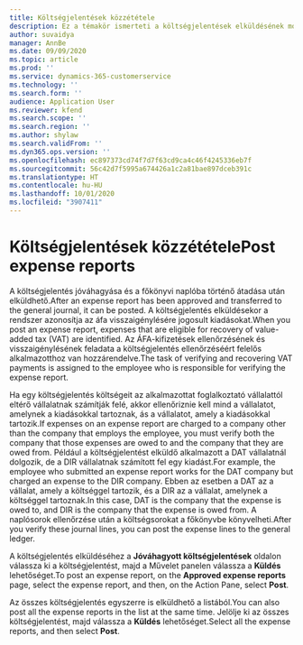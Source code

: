 ```yaml
---
title: Költségjelentések közzététele
description: Ez a témakör ismerteti a költségjelentések elküldésének módját.
author: suvaidya
manager: AnnBe
ms.date: 09/09/2020
ms.topic: article
ms.prod: ''
ms.service: dynamics-365-customerservice
ms.technology: ''
ms.search.form: ''
audience: Application User
ms.reviewer: kfend
ms.search.scope: ''
ms.search.region: ''
ms.author: shylaw
ms.search.validFrom: ''
ms.dyn365.ops.version: ''
ms.openlocfilehash: ec897373cd74f7d7f63cd9ca4c46f4245336eb7f
ms.sourcegitcommit: 56c42d7f5995a674426a1c2a81bae897dceb391c
ms.translationtype: HT
ms.contentlocale: hu-HU
ms.lasthandoff: 10/01/2020
ms.locfileid: "3907411"
---
```

# <a name="post-expense-reports"></a><span data-ttu-id="4aec9-103">Költségjelentések közzététele</span><span class="sxs-lookup"><span data-stu-id="4aec9-103">Post expense reports</span></span>

<span data-ttu-id="4aec9-104">A költségjelentés jóváhagyása és a főkönyvi naplóba történő átadása után elküldhető.</span><span class="sxs-lookup"><span data-stu-id="4aec9-104">After an expense report has been approved and transferred to the general journal, it can be posted.</span></span> <span data-ttu-id="4aec9-105">A költségjelentés elküldésekor a rendszer azonosítja az áfa visszaigénylésére jogosult kiadásokat.</span><span class="sxs-lookup"><span data-stu-id="4aec9-105">When you post an expense report, expenses that are eligible for recovery of value-added tax (VAT) are identified.</span></span> <span data-ttu-id="4aec9-106">Az ÁFA-kifizetések ellenőrzésének és visszaigénylésének feladata a költségjelentés ellenőrzéséért felelős alkalmazotthoz van hozzárendelve.</span><span class="sxs-lookup"><span data-stu-id="4aec9-106">The task of verifying and recovering VAT payments is assigned to the employee who is responsible for verifying the expense report.</span></span>

<span data-ttu-id="4aec9-107">Ha egy költségjelentés költségeit az alkalmazottat foglalkoztató vállalattól eltérő vállalatnak számítják felé, akkor ellenőriznie kell mind a vállalatot, amelynek a kiadásokkal tartoznak, ás a vállalatot, amely a kiadásokkal tartozik.</span><span class="sxs-lookup"><span data-stu-id="4aec9-107">If expenses on an expense report are charged to a company other than the company that employs the employee, you must verify both the company that those expenses are owed to and the company that they are owed from.</span></span> <span data-ttu-id="4aec9-108">Például a költségjelentést elküldő alkalmazott a DAT vállalatnál dolgozik, de a DIR vállalatnak számított fel egy kiadást.</span><span class="sxs-lookup"><span data-stu-id="4aec9-108">For example, the employee who submitted an expense report works for the DAT company but charged an expense to the DIR company.</span></span> <span data-ttu-id="4aec9-109">Ebben az esetben a DAT az a vállalat, amely a költséggel tartozik, és a DIR az a vállalat, amelynek a költséggel tartoznak.</span><span class="sxs-lookup"><span data-stu-id="4aec9-109">In this case, DAT is the company that the expense is owed to, and DIR is the company that the expense is owed from.</span></span> <span data-ttu-id="4aec9-110">A naplósorok ellenőrzése után a költségsorokat a főkönyvbe könyvelheti.</span><span class="sxs-lookup"><span data-stu-id="4aec9-110">After you verify these journal lines, you can post the expense lines to the general ledger.</span></span>

<span data-ttu-id="4aec9-111">A költségjelentés elküldéséhez a **Jóváhagyott költségjelentések** oldalon válassza ki a költségjelentést, majd a Művelet panelen válassza a **Küldés** lehetőséget.</span><span class="sxs-lookup"><span data-stu-id="4aec9-111">To post an expense report, on the **Approved expense reports** page, select the expense report, and then, on the Action Pane, select **Post**.</span></span>

<span data-ttu-id="4aec9-112">Az összes költségjelentés egyszerre is elküldhető a listából.</span><span class="sxs-lookup"><span data-stu-id="4aec9-112">You can also post all the expense reports in the list at the same time.</span></span> <span data-ttu-id="4aec9-113">Jelölje ki az összes költségjelentést, majd válassza a **Küldés** lehetőséget.</span><span class="sxs-lookup"><span data-stu-id="4aec9-113">Select all the expense reports, and then select **Post**.</span></span>

